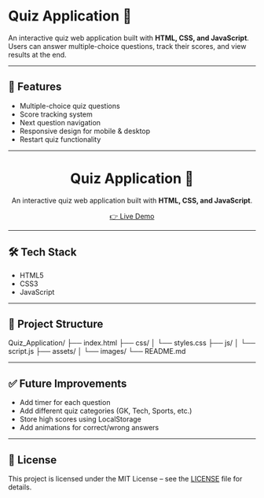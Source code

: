 # Quiz Application 📝  

An interactive quiz web application built with **HTML, CSS, and JavaScript**.  
Users can answer multiple-choice questions, track their scores, and view results at the end.  

---

## 🚀 Features
- Multiple-choice quiz questions  
- Score tracking system  
- Next question navigation  
- Responsive design for mobile & desktop  
- Restart quiz functionality  

---

<div align="center">

# Quiz Application 📝  

An interactive quiz web application built with **HTML, CSS, and JavaScript**.  

[👉 Live Demo](https://quizapplicationui.netlify.app/)  

</div>


---

## 🛠️ Tech Stack
- HTML5  
- CSS3  
- JavaScript   

---

## 📂 Project Structure

Quiz_Application/
├── index.html
├── css/
│ └── styles.css
├── js/
│ └── script.js
├── assets/
│ └── images/
└── README.md


---

## ✅ Future Improvements
- Add timer for each question  
- Add different quiz categories (GK, Tech, Sports, etc.)  
- Store high scores using LocalStorage  
- Add animations for correct/wrong answers  

---

## 📄 License
This project is licensed under the MIT License – see the [LICENSE](./LICENSE) file for details.  
